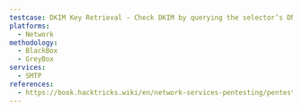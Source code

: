 ```yaml
---
testcase: DKIM Key Retrieval - Check DKIM by querying the selector’s DNS TXT record (e.g., dig <selector>._domainkey.<domain> TXT)
platforms: 
  - Network
methodology: 
  - BlackBox
  - GreyBox
services:
  - SMTP
references:
  - https://book.hacktricks.wiki/en/network-services-pentesting/pentesting-smtp/index.html
---
```

